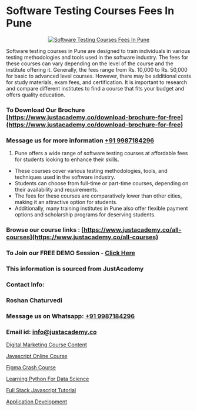# Software Testing Courses Fees In Pune

<p align="center">
  <a href="https://justacademy.co/program-detail/software-testing">
    <img src="https://justacademy.co/storage2/program_images/1704700438.webp" alt="Software Testing Courses Fees In Pune">
  </a>
</p>


Software testing courses in Pune are designed to train individuals in various testing methodologies and tools used in the software industry. The fees for these courses can vary depending on the level of the course and the institute offering it. Generally, the fees range from Rs. 10,000 to Rs. 50,000 for basic to advanced level courses. However, there may be additional costs for study materials, exam fees, and certification. It is important to research and compare different institutes to find a course that fits your budget and offers quality education. 
### To Download Our Brochure [https://www.justacademy.co/download-brochure-for-free](https://www.justacademy.co/download-brochure-for-free)
### Message us for more information [+91 9987184296](https://api.whatsapp.com/send?phone=919987184296)
1) Pune offers a wide range of software testing courses at affordable fees for students looking to enhance their skills.
- These courses cover various testing methodologies, tools, and techniques used in the software industry.
- Students can choose from full-time or part-time courses, depending on their availability and requirements.
- The fees for these courses are comparatively lower than other cities, making it an attractive option for students.
- Additionally, many training institutes in Pune also offer flexible payment options and scholarship programs for deserving students.

### Browse our course links : [https://www.justacademy.co/all-courses](https://www.justacademy.co/all-courses) 
### To Join our FREE DEMO Session - [Click Here](https://www.justacademy.co/register-for-course-demo)


### This information is sourced from JustAcademy
### Contact Info:
### Roshan Chaturvedi
### Message us on Whatsapp: [+91 9987184296](https://api.whatsapp.com/send?phone=919987184296)
### Email id: [info@justacademy.co](mailto:info@justacademy.co)
                
[Digital Marketing Course Content](https://www.linkedin.com/pulse/digital-marketing-course-content-software-training-mountain-view-f7ljf?trackingId=5W30N2%2FKWIhfRfvssnhd3A%3D%3D&lipi=urn%3Ali%3Apage%3Ad_flagship3_company_admin%3BLLr0XlPoQRKsrZpjwzzNmQ%3D%3D)

[Javascript Online Course](https://www.linkedin.com/pulse/javascript-online-course-justacademy-mumbai-avmcc?trackingId=DOq1i3tYJCdZq8OUiR3eaw%3D%3D&lipi=urn%3Ali%3Apage%3Ad_flagship3_showcase_admin%3Bwznj2UNcTieGGkSiw6VF5Q%3D%3D)

[Figma Crash Course](https://medium.com/@AkashSingh2052/figma-crash-course-b55a2d9cfa27)

[Learning Python For Data Science](https://medium.com/@ranepooja/learning-python-for-data-science-8d41f8bd65ac)

[Full Stack Javascript Tutorial](https://justacademyin.github.io/Articles/Full-Stack-Javascript-Tutorial)

[Application Development](https://justacademyin.github.io/Articles/Application-Development)

